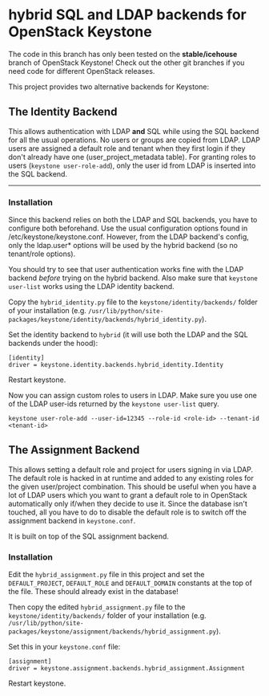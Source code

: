 # hybrid SQL and LDAP backends for OpenStack Keystone

The code in this branch has only been tested on the **stable/icehouse** branch of OpenStack Keystone! Check out the other git branches if you need code for different OpenStack releases.

This project provides two alternative backends for Keystone:

## The Identity Backend

This allows authentication with LDAP **and** SQL while using the SQL backend for all the usual operations. No users or groups are copied from LDAP. LDAP users are assigned a default role and tenant when they first login if they don't already have one (user_project_metadata table). For granting roles to users (`keystone user-role-add`), only the user id from LDAP is inserted into the SQL backend.

* * *

### Installation

Since this backend relies on both the LDAP and SQL backends, you have to configure both beforehand. Use the usual configuration options found in /etc/keystone/keystone.conf. However, from the LDAP backend's config, only the ldap.user* options will be used by the hybrid backend (so no tenant/role options).

You should try to see that user authentication works fine with the LDAP backend *before* trying on the hybrid backend. Also make sure that `keystone user-list` works using the LDAP identity backend.

Copy the `hybrid_identity.py` file to the `keystone/identity/backends/` folder of your installation (e.g. `/usr/lib/python/site-packages/keystone/identity/backends/hybrid_identity.py`).

Set the identity backend to `hybrid` (it will use both the LDAP and the SQL backends under the hood):

```
[identity]
driver = keystone.identity.backends.hybrid_identity.Identity
```

Restart keystone.

Now you can assign custom roles to users in LDAP. Make sure you use one of the LDAP user-ids returned by the `keystone user-list` query.

```
keystone user-role-add --user-id=12345 --role-id <role-id> --tenant-id <tenant-id>
```


## The Assignment Backend

This allows setting a default role and project for users signing in via LDAP. The default role is hacked in at runtime and added to any existing roles for the given user/project combination. This should be useful when you have a lot of LDAP users which you want to grant a default role to in OpenStack automatically only if/when they decide to use it. Since the database isn't touched, all you have to do to disable the default role is to switch off the assignment backend in `keystone.conf`.

It is built on top of the SQL assignment backend.


### Installation

Edit the `hybrid_assignment.py` file in this project and set the `DEFAULT_PROJECT`, `DEFAULT_ROLE` and `DEFAULT_DOMAIN` constants at the top of the file. These should already exist in the database!

Then copy the edited `hybrid_assignment.py` file to the `keystone/identity/backends/` folder of your installation (e.g. `/usr/lib/python/site-packages/keystone/assignment/backends/hybrid_assignment.py`).


Set this in your `keystone.conf` file:

```
[assignment]
driver = keystone.assignment.backends.hybrid_assignment.Assignment
```

Restart keystone.
